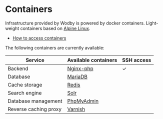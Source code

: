 # Containers

Infrastructure provided by Wodby is powered by docker containers. Light-weight containers based on <a href="http://alpinelinux.org" target="_blank">Alpine Linux</a>.
 
* [How to access containers](access.md)

The following containers are currently available:

| Service | Available containers | SSH access |
| --------------------- | -------------------------------- | - |
| Backend               | [Nginx-php](nginx-php/README.md) | ✓ |
| Database              | [MariaDB](mariadb.md)            |   |
| Cache storage         | [Redis](redis.md)                |   |
| Search engine         | [Solr](apache-solr.md)           |   |
| Database management   | [PhpMyAdmin](phpmyadmin.md)      |   |
| Reverse caching proxy | [Varnish](varnish.md)            | &nbsp; |
